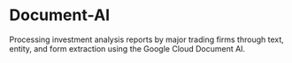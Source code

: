 # Document-AI

Processing investment analysis reports by major trading firms through text, entity, and form extraction using the Google Cloud Document AI.
